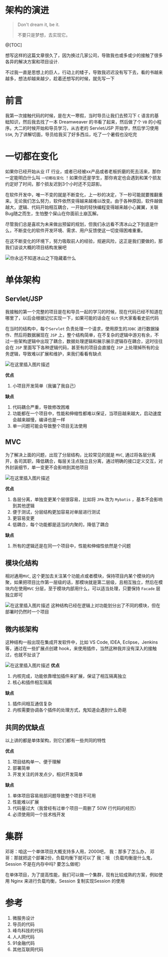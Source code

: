 <h1> 架构的演进 </h1>

> Don't dream it, be it.
> 
> 不要只是梦想，去实现它。


@[TOC]

想写这样的这篇文章很久了，因为换过几家公司，导致我也或多或少的接触了很多各异的解决方案和项目设计. 

不过我一直是思想上的巨人，行动上的矮子，导致我迟迟没有写下去，看的书越来越多，想法却越来越少，趁着还想写的时候，就先写一下

# 前言

我第一次接触代码的时候，是在大一寒假，当时导员让我们去预习下 `C` 语言的基础知识，然后我去找了一本 Dreamweaver 的书看了起来，然后做了个 `VB` 的小程序。大二的时候开始和导员学习，从古老的 Servlet/JSP 开始学，然后学习使用`SSH`, 为了讲解切面，导员给我买了好多西瓜，吃了一个暑假也没吃完


# 一切都在变化
如果你已经开始从业 IT 行业，或者已经被xx产品或者老板折磨的死去活来，那你一定能明白什么叫 `一切都在变化` ！如果你还是学生，那你肯定也会遇到和某个损友约定好了时间，那个损友迟到3个小时还不见踪影。

在软件开发中，唯一不变的就是不断变化，上一秒的决定，下一秒可能就要推翻重来。无论我们怎么努力，软件依然变得越来越难以改变。由于各种原因，软件越做越大，逻辑、代码开始相互耦合，一开始的轻快编程变得越来越小心翼翼，关联Bug随之而生，生怕整个屎山在你面前土崩瓦解。

尽管我们总是喜欢为未来做出预留的规划，但我们永远看不清冰山之下到底是什么，不断变化的软件开发环境、需求、用户反馈使这一切变得困难重重。

在这不断变化的环境下，努力吸取前人的经验，规避风险，这正是我们要做的，那我们谈谈大概的项目结构发展吧


![你永远不知道冰山之下隐藏着什么](https://img-blog.csdnimg.cn/20200810224032307.png?x-oss-process=image/watermark,type_ZmFuZ3poZW5naGVpdGk,shadow_10,text_aHR0cHM6Ly9ibG9nLmNzZG4ubmV0L3p5bmRldg==,size_16,color_FFFFFF,t_70#pic_center)

# 单体架构

## Servlet/JSP

我接触的第一个完整的项目是在和导员一起的学习的时候，现在代码已经不知道在哪里了，以后会根据记忆实现一下，如果可能的话会在 `Git` 供大家看看史前代码

在当时的结构中，每个`Servlet` 负责处理一个请求，使用原生的`JDBC` 进行数据操作、然后将数据展现在 `JSP` 上，整个结构简单，在不复杂的逻辑中游刃有余，不过一些架构逻辑中出现了耦合，数据处理逻辑和展示展示逻辑存在耦合，这时往往会在 `JSP` 里面写下各种逻辑代码，甚至有的项目会直接在 `JSP` 上处理掉所有的业务逻辑，导致难以扩展和维护，来我们看看有缺点

![在这里插入图片描述](https://img-blog.csdnimg.cn/20200810235515258.png?x-oss-process=image/watermark,type_ZmFuZ3poZW5naGVpdGk,shadow_10,text_aHR0cHM6Ly9ibG9nLmNzZG4ubmV0L3p5bmRldg==,size_16,color_FFFFFF,t_70#pic_center)


**优点**
1. 小项目开发简单（我骗了我自己）

**缺点**

1. 代码耦合严重，导致修改困难
2. 功能都在一个项目中，性能和伸缩性都难以保证，当项目越来越大，启动速度会越来越慢，编译也是一样
3. 单一问题可能会导致整个项目无法使用

## MVC

为了解决上面的问题，出现了分层结构，比较常见的就是 `MVC`, 通过将各层分离开，各司其职，降低耦合，每层关注点独立且分离，通过明确的接口定义交互，对外封装细节，单一变更不会影响到其他项目

![在这里插入图片描述](https://img-blog.csdnimg.cn/20200811000225530.png?x-oss-process=image/watermark,type_ZmFuZ3poZW5naGVpdGk,shadow_10,text_aHR0cHM6Ly9ibG9nLmNzZG4ubmV0L3p5bmRldg==,size_16,color_FFFFFF,t_70#pic_center)


**优点**

1. 各层分离，单独变更某个层很容易，比如将 `JPA` 改为 `Mybatis` ，基本不会影响到其他逻辑
2. 便于测试，分层结构更加容易对单层进行测试
3. 更容易变更
4. 低耦合，每个功能都是适当的内聚的，降低了耦合

**缺点**

1. 所有的逻辑还是在同一个项目中，性能和伸缩性依然是个问题

## 模块化结构
相对通用`MVC`, 这个更加去关注某个功能点或者模块，保持项目内某个模块的内聚，如果把项目比作第一层级的话，那模块就是第二层级，且相互独立，然后在模块内在使用`MVC` 分层，至于模块内部用什么，可以适当处理，只要保持 `Facade` 层独立即可

![在这里插入图片描述](https://img-blog.csdnimg.cn/20200810234420890.png?x-oss-process=image/watermark,type_ZmFuZ3poZW5naGVpdGk,shadow_10,text_aHR0cHM6Ly9ibG9nLmNzZG4ubmV0L3p5bmRldg==,size_16,color_FFFFFF,t_70#pic_center)
这种结构已经在逻辑上对功能划分出了不同的模块，但在部署时仍然时一个项目

## 微内核架构
这种结构一般出现在集成开发软件中，比如 VS Code, IDEA, Eclipse，Jenkins 等，通过在一些扩展点创建 hook，来使用插件，当然这种我并没有深入的接触过，也就不扯谈了

![在这里插入图片描述](https://img-blog.csdnimg.cn/20200811000803834.png?x-oss-process=image/watermark,type_ZmFuZ3poZW5naGVpdGk,shadow_10,text_aHR0cHM6Ly9ibG9nLmNzZG4ubmV0L3p5bmRldg==,size_16,color_FFFFFF,t_70#pic_center)
**优点**

1. 内核完成，功能依靠增加插件来扩展，保证了相互隔离独立
2. 核心和插件相互隔离

**缺点**

1. 插件间相互通信复杂
2. 内核需要协调各个插件的处理方式，鬼知道会遇到什么奇葩

## 共同的优缺点
以上讲的都是单体架构，则它们都有一些共同的特性

**优点**

1. 项目结构单一、便于理解
2. 部署简单
3. 开发关注的并发点少，相对开发简单

**缺点**

1. 单体项目容易局部问题导致整个项目不可用
2. 性能难以扩展
3. 代码量过大（我曾经有过单个项目一周删了 50W 行代码的经历）
4. 必须使用同一个技术栈开发

# 集群
邓哥：咱这一个单体项目大概支持多人用，2000吧，
我：那多了怎么办，
邓哥：那就把这个部署2份，负载均衡下就可以了
我：哦 （负载均衡是什么鬼，Session 不是在内存中吗? 要怎么做呢）

在单体项目，为了提高性能，我们可以做一个集群，现有比较成熟的方案，例如使用 Nginx 来进行负载均衡，Session 复制实现Session 的使用

# 参考
1. 微服务设计
2. 导员的代码
3. 峰鸟科技的代码
4. 人人网代码
5. 91金融代码
6. 其他互联网代码